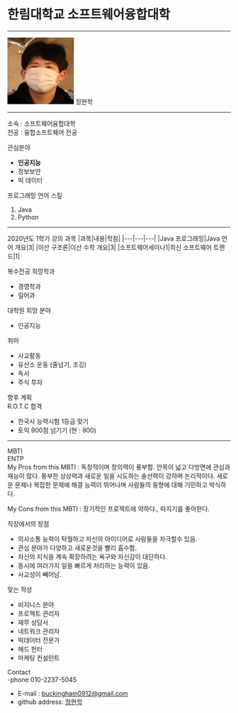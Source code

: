 # 한림대학교 소프트웨어융합대학
---
<img src=정현학.jpg height=150 width=150>
정현학

---

소속 : 소프트웨어융합대학   
전공 : 융합소프트웨어 전공

관심분야   
* **인공지능**
* 정보보안
* 빅 데이터

프로그래밍 언어 스킬   
1. Java
2. Python

------

2020년도 1학기 강의 과목
|과목|내용|학점|
|---|---|---|
|Java 프로그래밍|Java 언어 개요|3|
|이산 구조론|이산 수학 개요|3|
|소프트웨어세미나1|최신 소프트웨어 트랜드|1|   

복수전공 희망학과   
* 경영학과
* 일어과   

대학원 희망 분야
* 인공지능

취미   
* 사교활동
* 유산소 운동 (줄넘기, 조깅)
* 독서 
* 주식 투자   

향후 계획   
R.O.T.C 합격
- 한국사 능력시험 1등급 맞기 
- 토익 900점 넘기기 (현 : 800)

----


MBTI   
ENTP   
My Pros from this MBTI : 독창적이며 창의력이 풍부함. 안목이 넓고 다방면에 관심과 재능이 많다. 풍부한 상상력과 새로운 일을 시도하는 솔선력이 강하며 논리적이다. 새로운 문제나 복잡한 문제에 해결 능력이 뛰어나며 사람들의 동향에 대해 기민하고 박식하다.   

My Cons from this MBTI :  장기적인 프로젝트에 약하다., 따지기를 좋아한다.   

직장에서의 장점
* 의사소통 능력이 탁월하고 자신의 아이디어로 사람들을 자극할수 있음.
* 관심 분야가 다양하고 새로운것을 빨리 흡수함.
* 자신의 지식을 계속 확장하려는 욕구와 자신감이 대단하다.
* 동시에 여러가지 일을 빠르게 처리하는 능력이 있음.
* 사교성이 빼어남.   

맞는 적성   
* 비지니스 분야
* 프로젝트 관리자
* 재무 상담사
* 네트워크 관리자
* 빅데이터 전문가
* 헤드 헌터
* 마케팅 컨설턴트


Contact   
-phone 010-2237-5045
- E-mail : buckingham0912@gmail.com
- github address: [정현학][github]

[github]:https://github.com/buckingham0912




 
 
